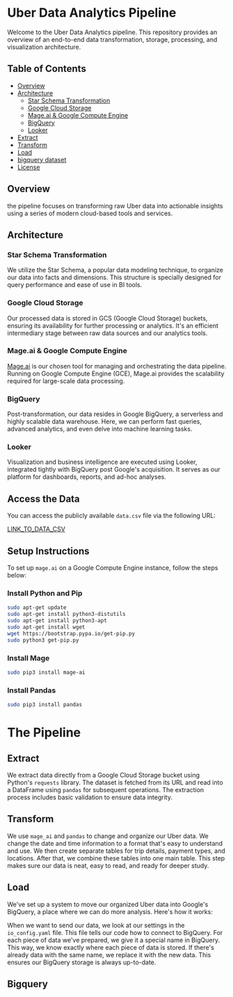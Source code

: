 # Uber Data Analytics Pipeline

Welcome to the Uber Data Analytics pipeline. This repository provides an overview of an end-to-end data transformation, storage, processing, and visualization architecture.

## Table of Contents
- [Overview](#overview)
- [Architecture](#architecture)
  - [Star Schema Transformation](#star-schema-transformation)
  - [Google Cloud Storage](#google-cloud-storage)
  - [Mage.ai & Google Compute Engine](#mageai--google-compute-engine)
  - [BigQuery](#bigquery)
  - [Looker](#looker)
- [Extract](#extract)
- [Transform](#transform)
- [Load](#load)
- [bigquery dataset](#bigquery)
- [License](#license)

## Overview

the pipeline focuses on transforming raw Uber data into actionable insights using a series of modern cloud-based tools and services.

## Architecture

### Star Schema Transformation
We utilize the Star Schema, a popular data modeling technique, to organize our data into facts and dimensions. This structure is specially designed for query performance and ease of use in BI tools.

### Google Cloud Storage
Our processed data is stored in GCS (Google Cloud Storage) buckets, ensuring its availability for further processing or analytics. It's an efficient intermediary stage between raw data sources and our analytics tools.

### Mage.ai & Google Compute Engine
[Mage.ai](#) is our chosen tool for managing and orchestrating the data pipeline. Running on Google Compute Engine (GCE), Mage.ai provides the scalability required for large-scale data processing.

### BigQuery
Post-transformation, our data resides in Google BigQuery, a serverless and highly scalable data warehouse. Here, we can perform fast queries, advanced analytics, and even delve into machine learning tasks.

### Looker
Visualization and business intelligence are executed using Looker, integrated tightly with BigQuery post Google's acquisition. It serves as our platform for dashboards, reports, and ad-hoc analyses.

## Access the Data

You can access the publicly available `data.csv` file via the following URL:

[LINK_TO_DATA_CSV](#)

## Setup Instructions

To set up `mage.ai` on a Google Compute Engine instance, follow the steps below:

### Install Python and Pip

```bash
sudo apt-get update
sudo apt-get install python3-distutils
sudo apt-get install python3-apt
sudo apt-get install wget
wget https://bootstrap.pypa.io/get-pip.py
sudo python3 get-pip.py
```

### Install Mage

```bash
sudo pip3 install mage-ai
```

### Install Pandas

```bash
sudo pip3 install pandas
```

# The Pipeline

## Extract
We extract data directly from a Google Cloud Storage bucket using Python's `requests` library. The dataset is fetched from its URL and read into a DataFrame using `pandas` for subsequent operations. The extraction process includes basic validation to ensure data integrity.

## Transform

We use `mage_ai` and `pandas` to change and organize our Uber data. We change the date and time information to a format that's easy to understand and use. We then create separate tables for trip details, payment types, and locations. After that, we combine these tables into one main table. This step makes sure our data is neat, easy to read, and ready for deeper study.


## Load

We've set up a system to move our organized Uber data into Google's BigQuery, a place where we can do more analysis. Here's how it works:

When we want to send our data, we look at our settings in the `io_config.yaml` file. This file tells our code how to connect to BigQuery. For each piece of data we've prepared, we give it a special name in BigQuery. This way, we know exactly where each piece of data is stored. If there's already data with the same name, we replace it with the new data. This ensures our BigQuery storage is always up-to-date.


## Bigquery
